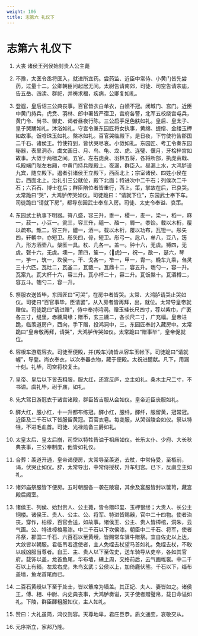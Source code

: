 ```yaml
---
weight: 106
title: 志第六 礼仪下
---
```


# 志第六 礼仪下

1. <span id="志第六_礼仪下-1"></span>
大丧 诸侯王列侯始封贵人公主薨

2. <span id="志第六_礼仪下-2"></span>
不豫，太医令丞将医入，就进所宜药。尝药监、近臣中常侍、小黄门皆先尝药，过量十二。公卿朝臣问起居无间。太尉告请南郊，司徒、司空告请宗庙，告五岳、四渎、群祀，并祷求福，疾病，公卿复如礼。

3. <span id="志第六_礼仪下-3"></span>
登遐，皇后诏三公典丧事。百官皆衣白单衣，白帻不冠。闭城门、宫门。近臣中黄门持兵，虎贲、羽林、郎中署皆严宿卫，宫府各警，北军五校绕宫屯兵，黄门令、尚书、御史、谒者昼夜行陈。三公启手足色肤如礼。皇后、皇太子、皇子哭踊如礼。沐浴如礼。守宫令兼东园匠将女执事，黄绵、缇缯、金缕玉柙如故事。饭唅珠玉如礼。槃冰如礼。百官哭临殿下。是日夜，下竹使符告郡国二千石、诸侯王。竹使符到，皆伏哭尽哀。小敛如礼。东园匠、考工令奏东园秘器，表里洞赤，虡文画日、月、鸟、龟、龙、虎、连璧、偃月，牙桧梓宫如故事。大敛于两楹之间。五官、左右虎贲、羽林五将，各将所部，执虎贲戟、屯殿端门陛左右厢，中黄门持兵陛殿上。夜漏，群臣入。昼漏上水，大鸿胪设九宾，随立殿下。遏者引诸侯王立殿下，西面北上；宗室诸侯、四姓小侯在后，西面北上。治礼引三公就位，殿下北面；特进次中二千石；列侯次二千石；六百石、博士在后；群臣陪位者皆重行，西上。策，掌故在后，已哀哭。太常跪曰“哭”，大鸿胪传哭如仪。司徒跪曰：“请就下位”，东园武士奉下车。司徒跪曰“请就下房”，都导东园武士奉车入房。司徒、太史令奉谥、哀策。

4. <span id="志第六_礼仪下-4"></span>
东园武士执事下明器。筲八盛，容三升，黍一，稷一，麦一，梁一，稻一，麻一，菽一，小豆一。瓮三，容三升，醯一、醢一，屑一。黍饴。载以木桁，覆以疏布。甒二，容三升，醴一，酒一。载以木桁，覆以功布，瓦镫一。彤矢四，轩輖中，亦短卫。彤矢四，骨，短卫。彤弓一。卮八，牟八，豆八，笾八，形方酒壶八。槃匜一具。杖、几各一。盖一。钟十六，无虡。镈四，无虡。磬十六，无虡。壎一，萧四，笙一，{虎}一，祝一，敔一，瑟六，琴一，竽一，筑一，坎侯一。干、戈各一，笮一，甲一，胄一。輓车九乘，刍灵三十六匹。瓦灶二，瓦釜二，瓦甑一。瓦鼎十二，容五升。匏勺一，容一升。瓦案九。瓦大杯十六，容三升。瓦小杯二十，容二升。瓦饭槃十。瓦酒樽二，容五斗。匏勺二，容一升。

5. <span id="志第六_礼仪下-5"></span>
祭服衣送皆毕，东园匠曰“可哭”，在房中者皆哭。太常、大鸿胪请哭止哭如仪。司徒曰“百官事毕，臣请罢”，从入房者皆再拜，出，就位。太常导皇帝就赠位。司徒跪曰“请进赠”，侍中奉持鸿洞。赠玉珪长尺四寸，荐以紫巾，广袤各三寸，缇里，赤纁周缘；赠币，玄三纁二，各长尺二寸，广充幅。皇帝进跪，临羡道房户，西向，手下赠，投鸿洞中，三。东园匠奉封入藏房中。太常跪曰“皇帝敬再拜，请哭”，大鸿胪传哭如仪。太常跪曰“赠事毕”，皇帝促就位。

6. <span id="志第六_礼仪下-6"></span>
容根车游载容衣。司徒至便殿，并{殸车}骑皆从容车玉帐下。司徒跪曰“请就幄”，导登。尚衣奉衣，以次奉器衣物，藏于便殿。太祝进醴献。凡下，用漏十刻。礼毕，司空将校复土。

7. <span id="志第六_礼仪下-7"></span>
皇帝、皇后以下皆去粗服，服大红，还宫反庐，立主如礼。桑木主尺二寸，不书谥。虞礼毕，祔于庙，如礼。

8. <span id="志第六_礼仪下-8"></span>
先大驾日游冠衣于诸宫诸殿，群臣皆吉服从会如仪。皇帝近臣丧服如礼。

9. <span id="志第六_礼仪下-9"></span>
醳大红，服小红，十一升都布练冠。醳小红，服纤，醳纤，服留黄，冠常冠。近臣及二千石以下皆服留黄冠。百官衣皂。每变服，从哭诣陵会如仪。祭以特牲，不进毛血首。司徒、光禄勋备三爵如礼。

10. <span id="志第六_礼仪下-10"></span>
太皇太后、皇太后崩，司空以特牲告谥于祖庙如仪。长乐太仆、少府、大长秋典丧事，三公奉制度，他皆如礼仪。

11. <span id="志第六_礼仪下-11"></span>
合葬：羡道开通，皇帝谒便房，太常导至羡道，去杖，中常侍受，至柩前，谒，伏哭止如仪。辞，太常导出，中常侍授杖，升车归宫。已下，反虞立主如礼。

12. <span id="志第六_礼仪下-12"></span>
诸郊庙祭服皆下便房。五时朝服各一袭在陵寝，其余及宴服皆封以箧笥，藏宫殿后阁室。

13. <span id="志第六_礼仪下-13"></span>
诸侯王、列侯、始封贵人、公主薨，皆令赠印玺、玉柙银缕；大贵人、长公主铜楼。诸侯王、贵人、公主、公、将军、特进皆赐器，官中二十四物。使者治丧，穿作，柏椁，百官会送，如故事。诸侯王、公主、贵人皆樟棺，洞朱，云气画。公、特进樟棺黑漆。中二千石以下坎侯漆。朝臣中二千石、将军，使者吊祭，郡国二千石、六百石以至黄绶，皆赐常车驿牛赠祭。宜自佐史以上达，大敛皆以朝服。君临吊若遣使者，主人免绖去杖望马首如礼。免绖去杖，不敢以戚凶服当尊者。自王、主、贵人以下至佐史，送车骑导从吏卒，各如其官府。载饰以盖，龙首鱼尾，华布墙，纁上周，交络前后，云气画帷裳。中二千石以上有辎，左龙右虎，朱鸟玄武；公侯以上，加倚鹿伏熊。千石以下，缁布盖墙，鱼龙首尾而已。

14. <span id="志第六_礼仪下-14"></span>
二百石黄绶以下至于处士，皆以簟席为墙盖。其正妃、夫人、妻皆如之。诸侯王，傅、相、中尉、内史典丧事，大鸿胪奏谥，天子使者赠璧帛，载日命谥如礼。下陵，群臣醳粗服如仪，主人如礼。

15. <span id="志第六_礼仪下-15"></span>
赞曰：大礼虽简，鸿仪则容。天尊地卑，君庄臣恭。质文通变，哀敬交从。

16. <span id="志第六_礼仪下-16"></span>
元序斯立，家邦乃隆。
